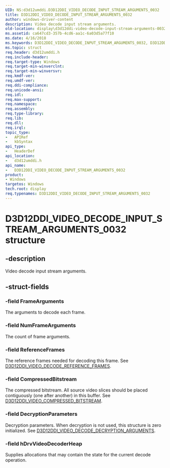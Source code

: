 ```yaml
---
UID: NS:d3d12umddi.D3D12DDI_VIDEO_DECODE_INPUT_STREAM_ARGUMENTS_0032
title: D3D12DDI_VIDEO_DECODE_INPUT_STREAM_ARGUMENTS_0032
author: windows-driver-content
description: Video decode input stream arguments.
old-location: display\d3d12ddi-video-decode-input-stream-arguments-0032.htm
ms.assetid: ca647cd3-357b-4cd6-aa1c-6a03d5a77f10
ms.date: 4/16/2018
ms.keywords: D3D12DDI_VIDEO_DECODE_INPUT_STREAM_ARGUMENTS_0032, D3D12DDI_VIDEO_DECODE_INPUT_STREAM_ARGUMENTS_0032 structure [Display Devices], d3d12umddi/D3D12DDI_VIDEO_DECODE_INPUT_STREAM_ARGUMENTS_0032, display.d3d12ddi-video-decode-input-stream-arguments-0032
ms.topic: struct
req.header: d3d12umddi.h
req.include-header:
req.target-type: Windows
req.target-min-winverclnt:
req.target-min-winversvr:
req.kmdf-ver:
req.umdf-ver:
req.ddi-compliance:
req.unicode-ansi:
req.idl:
req.max-support:
req.namespace:
req.assembly:
req.type-library:
req.lib:
req.dll:
req.irql:
topic_type:
-	APIRef
-	kbSyntax
api_type:
-	HeaderDef
api_location:
-	d3d12umddi.h
api_name:
-	D3D12DDI_VIDEO_DECODE_INPUT_STREAM_ARGUMENTS_0032
product:
- Windows
targetos: Windows
tech.root: display
req.typenames: D3D12DDI_VIDEO_DECODE_INPUT_STREAM_ARGUMENTS_0032
---
```


# D3D12DDI_VIDEO_DECODE_INPUT_STREAM_ARGUMENTS_0032 structure


## -description


Video decode input stream arguments.


## -struct-fields




### -field FrameArguments

The arguments to decode each frame.


### -field NumFrameArguments

The count of frame arguments.


### -field ReferenceFrames

The reference frames needed for decoding this frame. See [D3D12DDI_VIDEO_DECODE_REFERENCE_FRAMES](ns-d3d12umddi-d3d12ddi_video_decode_reference_frames_0032.md).


### -field CompressedBitstream

The compressed bitstream. All source video slices should be placed contiguously (one after another) in this buffer.  See [D3D12DDI_VIDEO_COMPRESSED_BITSTREAM](ns-d3d12umddi-d3d12ddi_video_decode_compressed_bitstream_0032.md).


### -field DecryptionParameters

Decryption parameters. When decryption is not used, this structure is zero initialized. See [D3D12DDI_VIDEO_DECODE_DECRYPTION_ARGUMENTS](ns-d3d12umddi-d3d12ddi_video_decode_decryption_arguments_0030.md).


### -field hDrvVideoDecoderHeap

Supplies allocations that may contain the state for the current decode operation.


